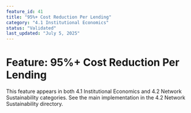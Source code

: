 ```yaml
---
feature_id: 41
title: "95%+ Cost Reduction Per Lending"
category: "4.1 Institutional Economics"
status: "Validated"
last_updated: "July 5, 2025"
---
```



# Feature: 95%+ Cost Reduction Per Lending

This feature appears in both 4.1 Institutional Economics and 4.2 Network Sustainability categories. See the main implementation in the 4.2 Network Sustainability directory.